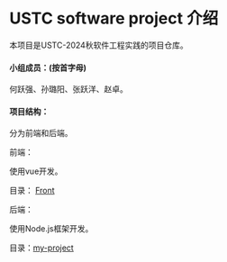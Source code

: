 # USTC software project 介绍

本项目是USTC-2024秋软件工程实践的项目仓库。

#### 小组成员：(按首字母)

何跃强、孙璐阳、张跃洋、赵卓。

#### 项目结构：

分为前端和后端。

前端：

使用vue开发。

目录：
[Front](/vue-frontend/)

后端：

使用Node.js框架开发。

目录：[my-project](/my-project/)
